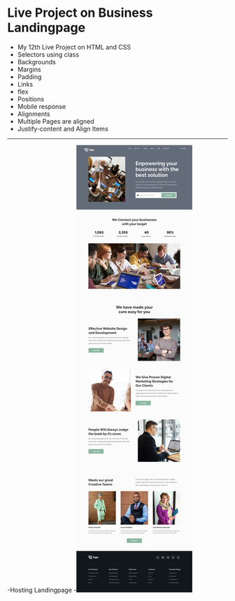 # Live Project on Business Landingpage

- My 12th Live Project on HTML and CSS
- Selectors using class
- Backgrounds
- Margins
- Padding
- Links
- flex
- Positions
- Mobile response
- Alignments
- Multiple Pages are aligned
- Justify-content and Align Items

***
-Hosting Landingpage
    -![Project 12](./images/12.png)
    
